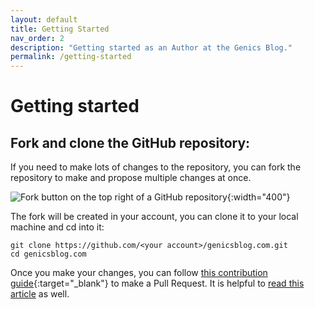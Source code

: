 ```yaml
---
layout: default
title: Getting Started
nav_order: 2
description: "Getting started as an Author at the Genics Blog."
permalink: /getting-started
---
```


# Getting started

## Fork and clone the GitHub repository:

If you need to make lots of changes to the repository, you can fork the repository to make and propose multiple changes at once.

![Fork button on the top right of a GitHub repository](https://user-images.githubusercontent.com/46792249/147870132-bd3b3dc5-47bd-4ee3-8c06-ddd132c6eecd.png){:width="400"}

The fork will be created in your account, you can clone it to your local machine and cd into it:

```shell
git clone https://github.com/<your account>/genicsblog.com.git
cd genicsblog.com
```

Once you make your changes, you can follow [this contribution guide](http://genicsblog.com/contribution-guide){:target="_blank"} to make a Pull Request. It is helpful to [read this article](https://genicsblog.com/gouravkhunger/how-to-create-a-pull-request-in-github-correctly) as well.
